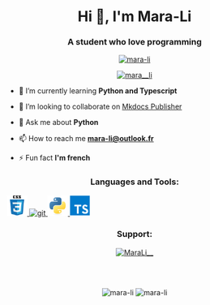 <h1 align="center">Hi 👋, I'm Mara-Li</h1>
<h3 align="center">A student who love programming</h3>

<p align="center"> <a href="https://github.com/ryo-ma/github-profile-trophy"><img src="https://github-profile-trophy.vercel.app/?username=mara-li" alt="mara-li" /></a> </p>

<p align="center"> <a href="https://twitter.com/mara__li" target="blank"><img src="https://img.shields.io/twitter/follow/mara__li?logo=twitter&style=for-the-badge" alt="mara__li" /></a> </p>

- 🌱 I’m currently learning **Python and Typescript**

- 👯 I’m looking to collaborate on [Mkdocs Publisher](https://github.com/Mara-Li/obsidian-mkdocs-publisher-plugin)

- 💬 Ask me about **Python**

- 📫 How to reach me **mara-li@outlook.fr**

- ⚡ Fun fact **I'm french**


<h3 align="center">Languages and Tools:</h3>
<p align="left"> <a href="https://www.w3schools.com/css/" target="_blank" rel="noreferrer"> <img src="https://raw.githubusercontent.com/devicons/devicon/master/icons/css3/css3-original-wordmark.svg" alt="css3" width="40" height="40"/> </a> <a href="https://git-scm.com/" target="_blank" rel="noreferrer"> <img src="https://www.vectorlogo.zone/logos/git-scm/git-scm-icon.svg" alt="git" width="40" height="40"/> </a> <a href="https://www.python.org" target="_blank" rel="noreferrer"> <img src="https://raw.githubusercontent.com/devicons/devicon/master/icons/python/python-original.svg" alt="python" width="40" height="40"/> </a> <a href="https://www.typescriptlang.org/" target="_blank" rel="noreferrer"> <img src="https://raw.githubusercontent.com/devicons/devicon/master/icons/typescript/typescript-original.svg" alt="typescript" width="40" height="40"/> </a> </p>

<h3 align="center">Support:</h3>
<p align="center"><a href="https://ko-fi.com/MaraLi__"> <img align="center" src="https://cdn.ko-fi.com/cdn/kofi3.png?v=3" height="50" width="210" alt="MaraLi__" /></a></p>

<br><br>

<p align="center">
  <img src="https://github-readme-stats.vercel.app/api/top-langs?username=mara-li&show_icons=true&locale=en&layout=compact" alt="mara-li" />
  <img src="https://github-readme-stats.vercel.app/api?username=mara-li&show_icons=true&locale=en" alt="mara-li" />
</p>

